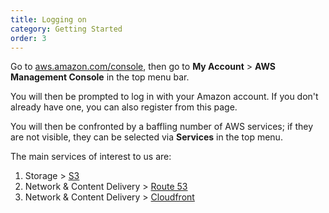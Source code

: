 ```yaml
---
title: Logging on
category: Getting Started
order: 3
---
```


Go to [aws.amazon.com/console](https://aws.amazon.com/console), then go to **My Account** > **AWS Management Console** in the top menu bar.

You will then be prompted to log in with your Amazon account. If you don't already have one, you can also register from this page.

You will then be confronted by a baffling number of AWS services; if they are not visible, they can be selected via **Services** in the top menu.

The main services of interest to us are:

1. Storage > [S3](https://s3.console.aws.amazon.com/s3)
2. Network & Content Delivery > [Route 53](https://console.aws.amazon.com/route53)
3. Network & Content Delivery > [Cloudfront](https://console.aws.amazon.com/cloudfront)
